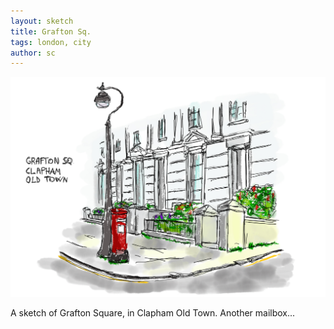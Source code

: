```yaml
---
layout: sketch
title: Grafton Sq.
tags: london, city
author: sc
---
```


![Grafton Sq](/img/sketches/grafton_square.jpg)

A sketch of Grafton Square, in Clapham Old Town. Another mailbox...